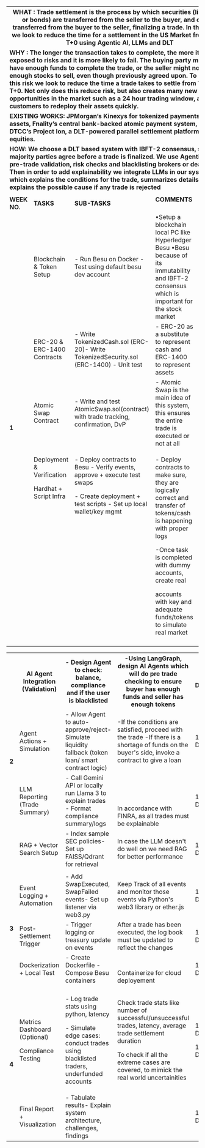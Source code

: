 ﻿<table><tr><th colspan="5"><b>WHAT : Trade settlement is the process by which securities (like stocks or bonds) are transferred from the seller to the buyer, and cash is transferred from the buyer to the seller, finalizing a trade. In this project we look to reduce the time for a settlement in the US Market from T+1 to T+0 using Agentic AI, LLMs and DLT</b></th></tr>
<tr><td colspan="5"><b>WHY : The longer the transaction takes to complete, the more it is exposed to risks and it is more likely to fail. The buying party may not have enough funds to complete the trade, or the seller might not have enough stocks to sell, even though previously agreed upon. To reduce this risk we look to reduce the time a trade takes to settle from T+1 to T+0. Not only does this reduce risk, but also creates many new opportunities in the market such as a 24 hour trading window, allowing customers to redeploy their assets quickly.</b></td></tr>
<tr><td colspan="5"><b>EXISTING WORKS: JPMorgan’s Kinexys for tokenized payments and assets, Fnality’s central bank-backed atomic payment system, and DTCC’s Project Ion, a DLT-powered parallel settlement platform for U.S. equities.</b></td></tr>
<tr><td colspan="5"><b>HOW: We choose a DLT based system with IBFT-2 consensus, such that majority parties agree before a trade is finalized. We use Agentic AI for pre-trade validation, risk checks and blacklisting brokers or dealers.  Then in order to add explainability we integrate LLMs in our system, which explains the conditions for the trade, summarizes details and explains the possible cause if any trade is rejected</b> </td></tr>
<tr><td colspan="1"></td><td colspan="1"></td><td colspan="1"></td><td colspan="1"></td><td colspan="1"></td></tr>
<tr><td colspan="1"><b>WEEK NO.</b></td><td colspan="1"><b>TASKS</b></td><td colspan="1"><b>SUB-TASKS</b></td><td colspan="1" valign="top"><b>COMMENTS</b></td><td colspan="1"><b>ESTIMATE</b></td></tr>
<tr><td colspan="1" rowspan="4"><b>1</b></td><td colspan="1">Blockchain & Token Setup</td><td colspan="1">- Run Besu on Docker     - Test using default besu dev account</td><td colspan="1" valign="bottom">•Setup a blockchain local PC like Hyperledger Besu   •Besu because of its immutability and IBFT-2 consensus which is important for the stock market</td><td colspan="1">1 Day</td></tr>
<tr><td colspan="1">ERC-20 & ERC-1400 Contracts</td><td colspan="1">- Write TokenizedCash.sol (ERC-20)- Write TokenizedSecurity.sol (ERC-1400) - Unit test</td><td colspan="1" valign="bottom">- ERC-20 as a substitute to represent cash and ERC-1400 to represent assets</td><td colspan="1">1\.5 Days</td></tr>
<tr><td colspan="1">Atomic Swap Contract</td><td colspan="1">- Write and test AtomicSwap.sol(contract) with trade tracking, confirmation, DvP</td><td colspan="1" valign="bottom">- Atomic Swap is the main idea of this system, this ensures the entire trade is executed or not at all</td><td colspan="1">1 Day</td></tr>
<tr><td colspan="1" valign="top"><p>Deployment & Verification</p><p>Hardhat + Script Infra</p></td><td colspan="1" valign="top"><p>- Deploy contracts to Besu - Verify events, approve + execute test swaps</p><p>- Create deployment + test scripts - Set up local wallet/key mgmt </p></td><td colspan="1"><p>- Deploy contracts to make sure, they are logically correct and transfer of tokens/cash is happening with proper logs</p><p>-Once task is completed with dummy accounts, create real </p><p>accounts with key and adequate funds/tokens to simulate real market</p></td><td colspan="1" valign="top"><p>1 Day</p><p>1 Day</p></td></tr>
<tr><td colspan="1"></td><td colspan="1"></td><td colspan="1"></td><td colspan="1"></td><td colspan="1"></td></tr>
</table>
<table><tr><th colspan="1" rowspan="4"><b>2</b></th><th colspan="1">AI Agent Integration (Validation)</th><th colspan="1">- Design Agent to check: balance, compliance and if the user is blacklisted</th><th colspan="1">-Using LangGraph, design AI Agents which will do pre trade checking to ensure buyer has enough funds and seller has enough tokens</th><th colspan="1">1 Day</th></tr>
<tr><td colspan="1">Agent Actions + Simulation</td><td colspan="1">- Allow Agent to auto-approve/reject- Simulate liquidity fallback (token loan/ smart contract logic)</td><td colspan="1">-If the conditions are satisfied, proceed with the trade  -If there is a shortage of funds on the buyer's side, invoke a contract to give a loan</td><td colspan="1">1 Day</td></tr>
<tr><td colspan="1">LLM Reporting (Trade Summary)</td><td colspan="1">- Call Gemini API or locally run Llama 3 to explain trades - Format compliance summary/logs</td><td colspan="1" valign="bottom">In accordance with FINRA, as all trades must be explainable</td><td colspan="1">1 Day</td></tr>
<tr><td colspan="1">RAG + Vector Search Setup </td><td colspan="1">- Index sample SEC policies- Set up FAISS/Qdrant for retrieval</td><td colspan="1">In case the LLM doesn't do well on we need RAG for better performance</td><td colspan="1">1 Day</td></tr>
<tr><td colspan="1"></td><td colspan="1"></td><td colspan="1"></td><td colspan="1"></td><td colspan="1"></td></tr>
<tr><td colspan="1" rowspan="3"><b>3</b></td><td colspan="1">Event Logging + Automation</td><td colspan="1">- Add SwapExecuted, SwapFailed events- Set up listener via web3.py</td><td colspan="1">Keep Track of all events and monitor those events via Python's web3 library or ether.js</td><td colspan="1">1 Day</td></tr>
<tr><td colspan="1">Post-Settlement Trigger</td><td colspan="1">- Trigger logging or treasury update on events</td><td colspan="1">After a trade has been executed, the log book must be updated to reflect the changes</td><td colspan="1">1 Day</td></tr>
<tr><td colspan="1">Dockerization + Local Test</td><td colspan="1">- Create Dockerfile - Compose Besu containers</td><td colspan="1" valign="bottom">Containerize for cloud deployement</td><td colspan="1">1 Day</td></tr>
<tr><td colspan="1"></td><td colspan="1"></td><td colspan="1"></td><td colspan="1"></td><td colspan="1"></td></tr>
<tr><td colspan="1" rowspan="2"><b>4</b></td><td colspan="1"><p>Metrics Dashboard (Optional)</p><p>Compliance Testing</p></td><td colspan="1" valign="top"><p>- Log trade stats using python, latency</p><p>- Simulate edge cases: conduct trades using blacklisted traders, underfunded accounts</p></td><td colspan="1"><p>Check trade stats like number of successful/unsuccessful trades, latency, average trade settlement duration</p><p>To check if all the extreme cases are covered, to mimick the real world uncertainities</p></td><td colspan="1"><p>1 Day</p><p>1 Day</p></td></tr>
<tr><td colspan="1">Final Report + Visualization</td><td colspan="1">- Tabulate results- Explain system architecture, challenges, findings</td><td colspan="1"></td><td colspan="1">1 Day</td></tr>
</table>

